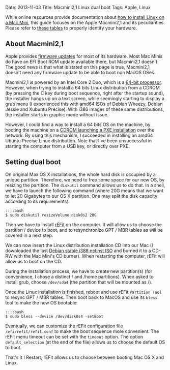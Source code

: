 Date: 2013-11-03
Title: Macmini2,1 Linux dual boot
Tags: Apple, Linux

While online resources provide documentation about [how to install
Linux on a Mac Mini][0], this guide focuses on the Apple Macmini2,1
and its peculiarities. Please refer to [these tables][1] to properly
identify your hardware.


About Macmini2,1 
----------------

Apple provides [firmware updates][2] for most of its hardware. Most
Mac Minis do have an EFI Boot ROM update available there, but
Macmini2,1 doesn't. The good news is that what is stated on this page
is true, Macmini2,1 doesn't need any firmware update to be able to
boot non MacOS OSes.

Macmini2,1 is powered by an Intel Core 2 Duo, which is a [64-bit
processor][3]. However, when trying to install a 64 bits Linux
distribution from a CDROM (by pressing the C key during boot sequence,
right after the startup sound), the installer hangs up on a text
screen, while seemingly starting to display a grub menu (I experienced
this with amd64 ISOs of Debian Wheezy, Debian Jessie and Xubuntu
Precise). With i386 images of these same distributions, the installer
starts in graphic mode without issue.

However, I could find a way to install a 64 bits OS on the machine, by
booting the machine on a [CDROM launching a PXE installation][7] over
the network. By using this mechanism, I succeeded in installing an
amd64 Ubuntu Precise Linux distribution. Note that I've been
unsuccessful in starting the computer from a USB key, or directly over
PXE.

Setting dual boot
-----------------

On original Max OS X installations, the whole hard disk is occupied by
a unique partition. Therefore, we need to free some space for our new
OS, by resizing the partition. The `diskutil` command allows us to do
that. In a shell, we have to launch the following command (where 20G
means that we want to let 20 Gigabytes to our OS X partition. One may
split the disk capacity according to its requirements):

    ::::bash
    $ sudo diskutil resizeVolume disk0s2 20G

Then we have to install [rEFit][6] on the computer. It will allow us
to choose the partition / device to boot, and to resynchronize GPT /
MBR tables as will be covered in a next step.

We can now insert the Linux distribution installation CD into our Mac
(I downloaded the last [Debian stable i386 netinst ISO][4] and burned
it to a CD-RW with the Mac Mini's CD burner). When restarting the
computer, rEFit will allow us to boot on the CD.

During the installation process, we have to create new partition(s)
(for convenience, I chose a distinct / and /home partitions). When
asked to install grub, choose `/dev/sda4` (the partition that will be
mounted as /).

Once the Linux installation is finished, reboot and use rEFit
`Partition Tool` to resync GPT / MBR tables. Then boot back to MacOS
and use its `bless` tool to make the new OS bootable:

    ::::bash
    $ sudo bless --device /dev/disk0s4 -setBoot

Eventually, we can customize the rEFit configuration file
`/efi/refit/refit.conf` to make the boot sequence more convenient. The
rEFit menu timeout can be set with the `timeout` option. The option
`default_selection` (at the end of the file) allows us to choose the
default OS to boot.

That's it ! Restart, rEFit allows us to choose between booting Mac OS
X and Linux.

[0]: https://wiki.debian.org/MacMiniIntel
[1]: http://en.wikipedia.org/wiki/Macmini#Specifications
[2]: http://support.apple.com/kb/HT1237
[3]: http://en.wikipedia.org/wiki/Core_2_duo#64-bit_Core_microarchitecture_based
[4]: http://www.debian.org/distrib/netinst
[5]: https://discussions.apple.com/message/17645953#17645953
[6]: http://refit.sourceforge.net/
[7]: http://rom-o-matic.net/gpxe/gpxe-git/gpxe.git/contrib/rom-o-matic/